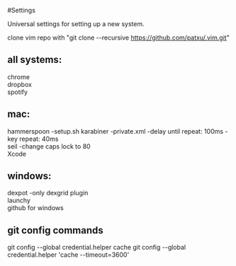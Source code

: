 #Settings

Universal settings for setting up a new system.

clone vim repo with "git clone --recursive https://github.com/patxu/.vim.git"

## all systems:
chrome  
dropbox  
spotify  

## mac:
hammerspoon 
  -setup.sh
karabiner 
  -private.xml
  -delay until repeat: 100ms
  -key repeat: 40ms  
seil 
  -change caps lock to 80  
Xcode  

## windows: 
dexpot 
  -only dexgrid plugin   
launchy  
github for windows  

## git config commands
git config --global credential.helper cache
git config --global credential.helper 'cache --timeout=3600'
